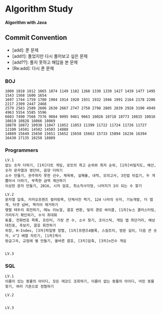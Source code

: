 # Algorithm Study 
**Algorithm with Java** 

## Commit Convention

- [add]: 푼 문제
- [add!!]: 풀었지만 다시 풀어보고 싶은 문제
- [add??]: 풀지 못하고 해답을 본 문제
- [Re:add]: 다시 푼 문제    

### BOJ
    1000 1010 1012 1065 1074 1149 1182 1260 1330 1339 1427 1439 1477 1495 1543 1568 1600 1654 
    1697 1744 1759 1780 1904 1914 1920 1931 1932 1946 1991 2164 2178 2206 2217 2309 2447 2468 
    2579 2583 2589 2606 2630 2667 2747 2750 2798 2805 2839 2920 3190 4949 4963 5554 5585 5596 
    6603 7490 7568 7576 9084 9095 9461 9663 10026 10718 10773 10815 10816 10819 10828 10866 10869 
    10870 10872 10930 11047 11052 11053 11399 11722 11724 11726 11727 12100 14501 14502 14503 14888 
    14889 15649 15650 15651 15652 15658 15663 15733 15894 16236 16394 16430 17135 18258 18809

### Programmers
    LV.1
    없는 숫자 더하기, [1차]다트 게임, 로또의 최고 순위와 최저 순위, [1차]비밀지도, 예산, 숫자 문자열과 영단어, 음양 더하기 
    소수 만들기, 완주하지 못한 선수, 체육복, 실패율, 내적, 모의고사, 3진법 뒤집기, 두 개 뽑아서 더하기, 부족한 금액 계산하기
    이상한 문자 만들기, 2016, 시저 암호, 최소직사각형, 나머지가 1이 되는 수 찾기 
    
    LV.2
    문자열 압축, 카카오프렌즈 컬러링북, 단체사진 찍기, 124 나라의 숫자, 기능개발, 더 맵게, 타겟 넘버, 짝지어 제거하기 
    행렬 테두리 회전하기, 메뉴 리뉴얼, 괄호 변환, 빛의 경로 싸이클, [1차]뉴스 클러스터링, 거리두기 확인하기, 수식 최대화 
    튜플, 전화번호 목록, 프린터, 가장 큰 수, 소수 찾기, 조이스틱, 게임 맵 최단거리, 예상 대진표, 후보키, 괄호 회전하기 
    위장, H-Index, [3차]파일명 정렬, [1차]프렌즈4블록, 스킬트리, 방문 길이, 다음 큰 숫자, n^2 배열 자르기, [1차]캐시
    방금그곡, 교점에 별 만들기, 올바른 괄호, [3치]압축, [3차]n진수 게임

    
    LV.3   

### SQL
    LV.1   
    이름이 있는 동물의 아이디, 모든 레코드 조회하기, 이름이 없는 동물의 아이디, 어린 동물 찾기, 여러 기준으로 정렬하기

    LV.2   


    LV.3    



